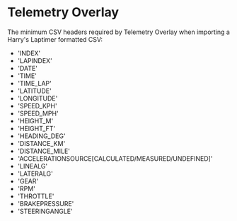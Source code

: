 # Telemetry Overlay

The minimum CSV headers required by Telemetry Overlay when importing a Harry's Laptimer formatted CSV:
 * 'INDEX'
 * 'LAPINDEX'
 * 'DATE'
 * 'TIME'
 * 'TIME_LAP'
 * 'LATITUDE'
 * 'LONGITUDE'
 * 'SPEED_KPH'
 * 'SPEED_MPH'
 * 'HEIGHT_M'
 * 'HEIGHT_FT'
 * 'HEADING_DEG'
 * 'DISTANCE_KM'
 * 'DISTANCE_MILE'
 * 'ACCELERATIONSOURCE[CALCULATED/MEASURED/UNDEFINED]'
 * 'LINEALG'
 * 'LATERALG'
 * 'GEAR'
 * 'RPM'
 * 'THROTTLE'
 * 'BRAKEPRESSURE'
 * 'STEERINGANGLE'
